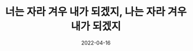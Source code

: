 ---
title:  "너는 자라 겨우 내가 되겠지, 나는 자라 겨우 내가 되겠지"

categories:
- Book

tags:
- [비행운]

toc: true
toc_sticky: true

date: 2022-04-16
last_modified_at: 2022-04-16
---